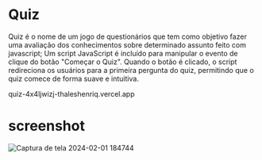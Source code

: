 # Quiz

Quiz é o nome de um jogo de questionários que tem como objetivo fazer uma avaliação dos conhecimentos sobre determinado assunto feito com javascript;
Um script JavaScript é incluído para manipular o evento de clique do botão "Começar o Quiz". Quando o botão é clicado, o script redireciona os usuários para a primeira pergunta do quiz, permitindo que o quiz comece de forma suave e intuitiva.

quiz-4x4ljwizj-thaleshenriq.vercel.app

# screenshot

![Captura de tela 2024-02-01 184744](https://github.com/ThalesHenriq/quiz/assets/125931825/5b417c0e-3236-4ebd-81c9-60ca175dc5bb)
